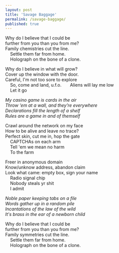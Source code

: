 ```yaml
---
layout: post
title: 'Savage Baggage'
permalink: /savage-baggage/
published: true
---
```


Why do I believe that I could be  
further from you than you from me?  
Family chemistries cut the line.  
    Settle them far from home.      
    Holograph on the bone of a clone.

Why do I believe in what will grow?  
Cover up the window with the door.  
Careful, I'm not too sore to explore  
    So, come and land, u.f.o.  
    Aliens will lay me low  
    Let it go

_My casino game is cards in the air_  
_Throw ‘em at a wall, and they’re everywhere_  
_Declarations fill the length of a shelf_  
_Rules are a game in and of themself_

Crawl around the network on my face  
How to be alive and leave no trace?  
Perfect skin, cut me in, hop the gate  
    CAPTCHAs on each arm  
    Tell 'em we mean no harm  
    To the farm

Freer in anonymous domain  
Know/unknow address, abandon claim  
Look what came: empty box, sign your name  
    Radio signal chip  
    Nobody steals yr shit  
    I admit

_Noble paper keeping tabs on a file_  
_Words gather up in a random pile_  
_Incantations of the law of the wild_  
_It's brass in the ear of a newborn child_

Why do I believe that I could be  
further from you than you from me?  
Family symmetries cut the line.  
    Settle them far from home.      
    Holograph on the bone of a clone.
